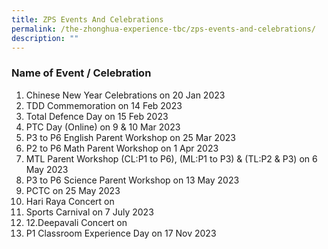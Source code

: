 ```yaml
---
title: ZPS Events And Celebrations
permalink: /the-zhonghua-experience-tbc/zps-events-and-celebrations/
description: ""
---
```

### **Name of Event / Celebration**

1. Chinese New Year Celebrations on 20 Jan 2023
2. TDD Commemoration on 14 Feb 2023
3. Total Defence Day on 15 Feb 2023
4. PTC Day (Online) on 9 & 10 Mar 2023
5. P3 to P6 English Parent Workshop on 25 Mar 2023
6. P2 to P6 Math Parent Workshop on 1 Apr 2023
7. MTL Parent Workshop (CL:P1 to P6), (ML:P1 to P3) & (TL:P2 & P3) on 6 May 2023
8. P3 to P6 Science Parent Workshop on 13 May 2023
9. PCTC on 25 May 2023
10. Hari Raya Concert on
11. Sports Carnival on 7 July 2023
12. 12.Deepavali Concert on
13. P1 Classroom Experience Day on 17 Nov 2023
